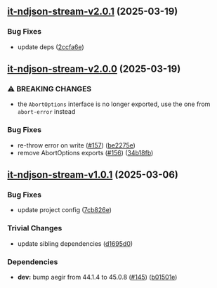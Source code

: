 ## [it-ndjson-stream-v2.0.1](https://github.com/achingbrain/it/compare/it-ndjson-stream-2.0.0...it-ndjson-stream-2.0.1) (2025-03-19)

### Bug Fixes

* update deps ([2ccfa6e](https://github.com/achingbrain/it/commit/2ccfa6e82b9d8ca8f40b0cdbff283414947a3f0e))

## [it-ndjson-stream-v2.0.0](https://github.com/achingbrain/it/compare/it-ndjson-stream-1.0.1...it-ndjson-stream-2.0.0) (2025-03-19)

### ⚠ BREAKING CHANGES

* the `AbortOptions` interface is no longer exported, use the one from `abort-error` instead

### Bug Fixes

* re-throw error on write ([#157](https://github.com/achingbrain/it/issues/157)) ([be2275e](https://github.com/achingbrain/it/commit/be2275e34e1a446efc2b59a3e2c722efa8f15063))
* remove AbortOptions exports ([#156](https://github.com/achingbrain/it/issues/156)) ([34b18fb](https://github.com/achingbrain/it/commit/34b18fb28bd60d05c98a7d6d41f4f7986a20c144))

## [it-ndjson-stream-v1.0.1](https://github.com/achingbrain/it/compare/it-ndjson-stream-1.0.0...it-ndjson-stream-1.0.1) (2025-03-06)

### Bug Fixes

* update project config ([7cb826e](https://github.com/achingbrain/it/commit/7cb826ed356e8e43b7ffea51727096c2ce87fe21))

### Trivial Changes

* update sibling dependencies ([d1695d0](https://github.com/achingbrain/it/commit/d1695d0c34a21f7aadb7e28fed8b733ec9ef6fed))

### Dependencies

* **dev:** bump aegir from 44.1.4 to 45.0.8 ([#145](https://github.com/achingbrain/it/issues/145)) ([b01501e](https://github.com/achingbrain/it/commit/b01501e36e5085446f459dac95ea91f0304aca1a))
